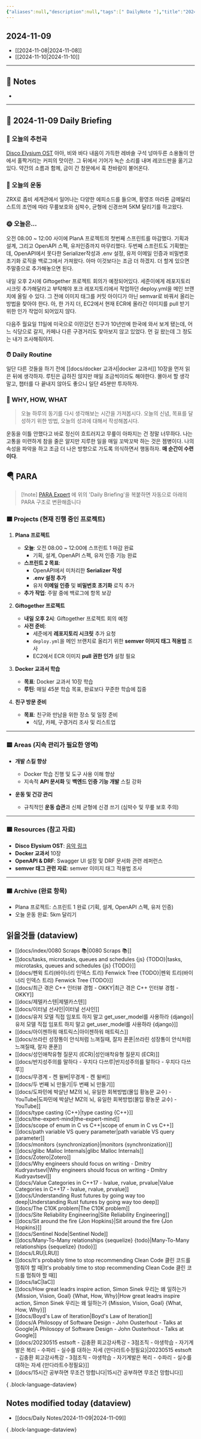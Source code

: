```yaml
---
{"aliases":null,"description":null,"tags":[" DailyNote "],"title":"2024-11-09","created":"2024-11-09T16:19:47","updated":"2024-11-09T17:25:30","dg-publish":true,"permalink":"/docs/Daily Notes/2024-11-09/","dgPassFrontmatter":true}
---
```



## 2024-11-09

- [[2024-11-08\|2024-11-08]] 
- [[2024-11-10\|2024-11-10]]

---

## 📝 Notes

- 


---

## 📅 2024-11-09 Daily Briefing

### 🎵 오늘의 추천곡

[Disco Elysium OST](https://youtu.be/oJhCGVyRyiw?si=9nDoLnXiJcImtykv) 아아, 비와 바다 내음이 가득한 레바숄 구석 넝마두른 소용돌이 안에서 홀짝거리는 커피의 맛이란. 그 뒤에서 기어가 녹슨 소리를 내며 레코드판을 옮기고 있다. 약간의 소름과 함께, 금이 간 창문에서 훅 찬바람이 불어온다.

### 🏃 오늘의 운동

ZRX로 좀비 세계관에서 일어나는 다양한 에피소드를 들으며, 황영조 마라톤 금메달리스트의 조언에 따라 무릎보호와 심박수, 균형에 신경쓰며 5KM 달리기를 하고왔다.

### 🌞 오늘은...

오전 08:00 ~ 12:00 사이에 PlanA 프로젝트의 첫번째 스프린트를 마감했다. 기획과 설계, 그리고 OpenAPI 스펙, 유저인증까지 마무리했다. 두번째 스프린트도 기획했는데, OpenAPI에서 못다한 Serializer작성과 .env 설정, 유저 이메일 인증과 비밀번호 초기화 로직을 백로그에서 가져왔다. 아마 이것보다는 조금 더 하겠지. 더 할게 있으면 주말중으로 추가해놓으면 된다.

내일 오후 2시에 Giftogether 프로젝트 회의가 예정되어있다. 세준이에게 레포지토리 시크릿 추가해달라고 부탁해야 포크 레포지토리에서 작업하던 deploy.yml을 메인 브랜치에 올릴 수 있다. 그 전에 이미지 태그를 커밋 아이디가 아닌 semvar로 바꿔서 올리는 방법을 찾아야 한다. 아, 한 가지 더, EC2에서 현재 ECR에 올라간 이미지를 pull 받기 위한 인가 작업이 되어있지 않다.

다음주 월요일 11일에 미국으로 이민갔던 친구가 10년만에 한국에 와서 보게 됐는데, 어느 식당으로 갈지, 카페나 다른 구경거리도 찾아보지 않고 있었다. 먼 길 왔는데 그 정도는 내가 조사해줘야지.

### ⏰ Daily Routine

일단 다른 것들을 하기 전에 [[docs/docker 교과서\|docker 교과서]] 10장을 먼저 읽은 뒤에 생각하자. 루틴은 급하진 않지만 매일 조금씩이라도 해야한다. 몰아서 할 생각 말고, 챕터를 다 끝내지 않아도 좋으니 일단 45분만 투자하자.

### 🚀 WHY, HOW, WHAT

> 오늘 하루의 동기를 다시 생각해보는 시간을 가져봅시다. 오늘의 신념, 목표를 달성하기 위한 방법, 오늘의 성과에 대해서 작성해봅시다.

운동을 이틀 안했다고 바로 정신이 흐트러지고 무릎이 아파지는 건 정말 너무하다. 나는 고통을 미련하게 참을 줄은 알지만 지루한 일을 매일 꼬박꼬박 하는 것은 젬병이다. 나의 속성을 파악을 하고 조금 더 나은 방향으로 가도록 의식하면서 행동하자. **매 순간이 수련이다**.

##  🪂 PARA

> [!note] [PARA Expert](https://chatgpt.com/g/g-46Xrh4MXk-para-expert) 에 위의 'Daily Briefing'을 복붙하면 자동으로 아래의 PARA 구조로 변환해줍니다

### 🟧 Projects (현재 진행 중인 프로젝트)

1. **Plana 프로젝트**
   - **오늘**: 오전 08:00 ~ 12:00에 스프린트 1 마감 완료
     - 기획, 설계, OpenAPI 스펙, 유저 인증 기능 완료
   - **스프린트 2 목표**:
     - OpenAPI에서 미처리한 **Serializer 작성**
     - **.env 설정 추가**
     - 유저 **이메일 인증** 및 **비밀번호 초기화** 로직 추가
   - **추가 작업**: 주말 중에 백로그에 항목 보강

2. **Giftogether 프로젝트**
   - **내일 오후 2시**: Giftogether 프로젝트 회의 예정
   - **사전 준비**:
     - 세준에게 **레포지토리 시크릿** 추가 요청
     - `deploy.yml`을 메인 브랜치로 올리기 위한 **semver 이미지 태그 적용법** 조사
     - EC2에서 ECR 이미지 **pull 권한 인가** 설정 필요

3. **Docker 교과서 학습**
   - **목표**: Docker 교과서 10장 학습
   - **루틴**: 매일 45분 학습 목표, 완료보다 꾸준한 학습에 집중

4. **친구 방문 준비**
   - **목표**: 친구와 만남을 위한 장소 및 일정 준비
     - 식당, 카페, 구경거리 조사 및 리스트업

---

### 🟨 Areas (지속 관리가 필요한 영역)

- **개발 스킬 향상**
  - Docker 학습 진행 및 도구 사용 이해 향상
  - 지속적 **API 문서화** 및 **백엔드 인증 기능 개발** 스킬 강화

- **운동 및 건강 관리**
  - 규칙적인 **운동 습관**과 신체 균형에 신경 쓰기 (심박수 및 무릎 보호 주의)

---

### 🟩 Resources (참고 자료)

- **Disco Elysium OST**: [음악 링크](https://youtu.be/oJhCGVyRyiw?si=9nDoLnXiJcImtykv)
- **Docker 교과서** 10장
- **OpenAPI & DRF**: Swagger UI 설정 및 DRF 문서화 관련 레퍼런스
- **semver 태그 관련 자료**: semver 이미지 태그 적용법 조사

---

### 🟦 Archive (완료 항목)

- Plana 프로젝트: 스프린트 1 완료 (기획, 설계, OpenAPI 스펙, 유저 인증)
- 오늘 운동 완료: 5km 달리기

## 읽을것들 (dataview)

- [[docs/index/0080 Scraps 📚\|0080 Scraps 📚]]
- [[docs/tasks, microtasks, queues and schedules {js} {TODO}\|tasks, microtasks, queues and schedules {js} {TODO}]]
- [[docs/펜윅 트리(바이너리 인덱스 트리) Fenwick Tree {TODO}\|펜윅 트리(바이너리 인덱스 트리) Fenwick Tree {TODO}]]
- [[docs/최근 겪은 C++ 인터뷰 경험 - OKKY\|최근 겪은 C++ 인터뷰 경험 - OKKY]]
- [[docs/제텔카스텐\|제텔카스텐]]
- [[docs/이터널 선샤인\|이터널 선샤인]]
- [[docs/유저 모델 직접 임포트 하지 말고 get_user_model를 사용하라 {django}\|유저 모델 직접 임포트 하지 말고 get_user_model를 사용하라 {django}]]
- [[docs/아이젠하워 매트릭스\|아이젠하워 매트릭스]]
- [[docs/쓰라린 성장통이 안식처럼 느껴질때, 잘자 푼푼\|쓰라린 성장통이 안식처럼 느껴질때, 잘자 푼푼]]
- [[docs/성인애착유형 질문지 (ECR)\|성인애착유형 질문지 (ECR)]]
- [[docs/반지성주의를 말하다 - 우치다 다쓰루\|반지성주의를 말하다 - 우치다 다쓰루]]
- [[docs/무경계 - 켄 윌버\|무경계 - 켄 윌버]]
- [[docs/두 번째 뇌 만들기\|두 번째 뇌 만들기]]
- [[docs/도파민에 박살난 MZ의 뇌, 유일한 회복방법(몰입 황농문 교수) - YouTube\|도파민에 박살난 MZ의 뇌, 유일한 회복방법(몰입 황농문 교수) - YouTube]]
- [[docs/type casting {C++}\|type casting {C++}]]
- [[docs/the-expert-mind\|the-expert-mind]]
- [[docs/scope of enum in C vs C++\|scope of enum in C vs C++]]
- [[docs/path variable VS query parameter\|path variable VS query parameter]]
- [[docs/monitors {synchronization}\|monitors {synchronization}]]
- [[docs/glibc Malloc Internals\|glibc Malloc Internals]]
- [[docs/Zotero\|Zotero]]
- [[docs/Why engineers should focus on writing - Dmitry Kudryavtsevl\|Why engineers should focus on writing - Dmitry Kudryavtsevl]]
- [[docs/Value Categories in C++17 - lvalue, rvalue, prvalue\|Value Categories in C++17 - lvalue, rvalue, prvalue]]
- [[docs/Understanding Rust futures by going way too deep\|Understanding Rust futures by going way too deep]]
- [[docs/The C10K problem\|The C10K problem]]
- [[docs/Site Reliability Engineering\|Site Reliability Engineering]]
- [[docs/Sit around the fire {Jon Hopkins}\|Sit around the fire {Jon Hopkins}]]
- [[docs/Sentinel Node\|Sentinel Node]]
- [[docs/Many-To-Many relationships {sequelize} {todo}\|Many-To-Many relationships {sequelize} {todo}]]
- [[docs/LRU\|LRU]]
- [[docs/It's probably time to stop recommending Clean Code 클린 코드를 멈춰야 할 때\|It's probably time to stop recommending Clean Code 클린 코드를 멈춰야 할 때]]
- [[docs/IaC\|IaC]]
- [[docs/How great leadrs inspire action, Simon Sinek 우리는 왜 일하는가 {Mission, Vision, Goal} {What, How, Why}\|How great leadrs inspire action, Simon Sinek 우리는 왜 일하는가 {Mission, Vision, Goal} {What, How, Why}]]
- [[docs/Boyd's Law of Iteration\|Boyd's Law of Iteration]]
- [[docs/A Philosopy of Software Design - John Ousterhout - Talks at Google\|A Philosopy of Software Design - John Ousterhout - Talks at Google]]
- [[docs/20230515 estsoft - 김충환 회고강사특강 - 3점조직 - 야생학습 - 자기계발은 복리 - 수파리 - 실수를 대하는 자세 {만다라트수정필요}\|20230515 estsoft - 김충환 회고강사특강 - 3점조직 - 야생학습 - 자기계발은 복리 - 수파리 - 실수를 대하는 자세 {만다라트수정필요}]]
- [[docs/15시간 공부하면 무조건 망합니다\|15시간 공부하면 무조건 망합니다]]

{ .block-language-dataview}

## Notes modified today (dataview)

- [[docs/Daily Notes/2024-11-09\|2024-11-09]]

{ .block-language-dataview}
